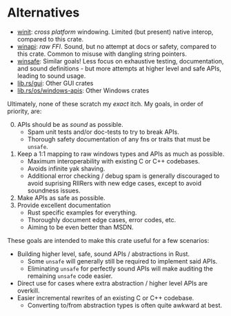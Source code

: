 # Alternatives
*   [winit](https://lib.rs/crates/winit):                       *cross platform* windowing.  Limited (but present) native interop, compared to this crate.
*   [winapi](https://lib.rs/crates/winapi):                     *raw FFI*.  Sound, but no attempt at docs or safety, compared to this crate.  Common to misuse with dangling string pointers.
*   [winsafe](https://lib.rs/crates/winsafe):                   Similar goals!  Less focus on exhaustive testing, documentation, and sound definitions - but more attempts at higher level and safe APIs, leading to sound usage.
*   [lib.rs/gui](https://lib.rs/gui):                           Other GUI crates
*   [lib.rs/os/windows-apis](https://lib.rs/os/windows-apis):   Other Windows crates

<!-- [#24](https://github.com/rodrigocfd/winsafe/issues/24), [#25](https://github.com/rodrigocfd/winsafe/issues/25), [#26](https://github.com/rodrigocfd/winsafe/issues/26) -->

Ultimately, none of these scratch my *exact* itch.  My goals, in order of priority, are:

0.  APIs should be as *sound* as possible.
    *   Spam unit tests and/or doc-tests to try to break APIs.
    *   Thorough safety documentation of any fns or traits that must be `unsafe`.
1.  Keep a 1:1 mapping to raw windows types and APIs as much as possible.
    *   Maximum interoperability with existing C or C++ codebases.
    *   Avoids infinite yak shaving.
    *   Additional error checking / debug spam is generally discouraged to avoid suprising RIIRers with new edge cases, except to avoid soundness issues.
2.  Make APIs as safe as possible.
3.  Provide excellent documentation
    *   Rust specific examples for everything.
    *   Thoroughly document edge cases, error codes, etc.
    *   Aiming to be even better than MSDN.

These goals are intended to make this crate useful for a few scenarios:
*   Building higher level, safe, sound APIs / abstractions in Rust.
    *   Some `unsafe` will generally still be required to implement said APIs.
    *   Eliminating `unsafe` for perfectly sound APIs will make auditing the remaining `unsafe` code easier.
*   Direct use for cases where extra abstraction / higher level APIs are overkill.
*   Easier incremental rewrites of an existing C or C++ codebase.
    *   Converting to/from abstraction types is often quite awkward at best.
